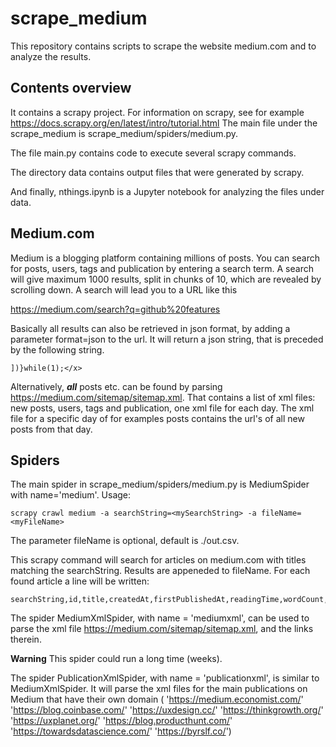 # scrape_medium

This repository contains scripts to scrape the website medium.com and to analyze the results.

## Contents overview

It contains a scrapy project. For information on scrapy, see for example https://docs.scrapy.org/en/latest/intro/tutorial.html
The main file under the scrape_medium is scrape_medium/spiders/medium.py. 

The file main.py contains code to execute several scrapy commands.

The directory data contains output files that were generated by scrapy.

And finally, nthings.ipynb is a Jupyter notebook for analyzing the files under data.

## Medium.com 

Medium is a blogging platform containing millions of posts. 
You can search for posts, users, tags and publication by entering a search term. A search will give maximum 1000 results, split in chunks of 10, which are revealed by scrolling down. A search will lead you to a URL like this

https://medium.com/search?q=github%20features

Basically all results can also be retrieved in json format, by adding a parameter format=json to the url.
It will return a json string, that is preceded by the following string.
```
])}while(1);</x>
```

Alternatively, ***all*** posts etc. can be found by parsing https://medium.com/sitemap/sitemap.xml.
That contains a list of xml files: new posts, users, tags and publication, one xml file for each day.
The xml file for a specific day of for examples posts contains the url's of all new posts from that day.


## Spiders

The main spider in scrape_medium/spiders/medium.py is MediumSpider with name='medium'.
Usage:
```
scrapy crawl medium -a searchString=<mySearchString> -a fileName=<myFileName>
```

The parameter fileName is optional, default is ./out.csv.

This scrapy command will search for articles on medium.com with titles matching the searchString.
Results are appeneded to fileName. For each found article a line will be written:
```
searchString,id,title,createdAt,firstPublishedAt,readingTime,wordCount,totalClapCount
```

The spider MediumXmlSpider, with name = 'mediumxml', can be used to parse the xml file https://medium.com/sitemap/sitemap.xml, and the links therein.

**Warning** 
This spider could run a long time (weeks). 

The spider PublicationXmlSpider, with name = 'publicationxml', is similar to MediumXmlSpider. It will parse the xml files for the main publications on Medium that have their own domain (
'https://medium.economist.com/'
'https://blog.coinbase.com/'
'https://uxdesign.cc/'
'https://thinkgrowth.org/'
'https://uxplanet.org/'
'https://blog.producthunt.com/'
'https://towardsdatascience.com/'
'https://byrslf.co/')

